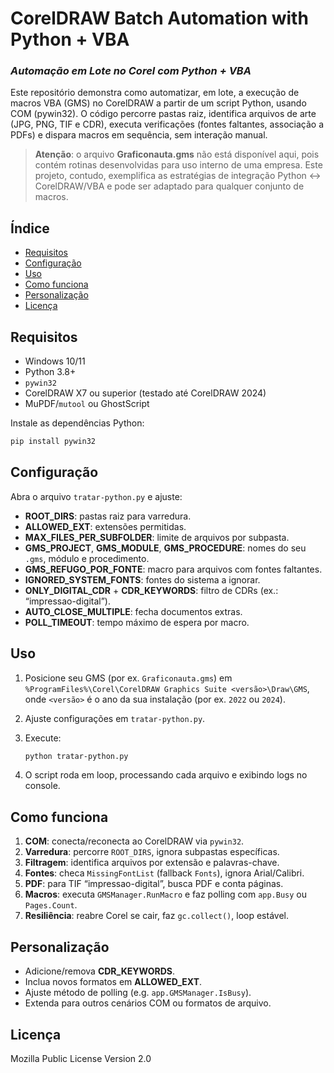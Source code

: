 # CorelDRAW Batch Automation with Python + VBA
### <i> Automação em Lote no Corel com Python + VBA</i>

Este repositório demonstra como automatizar, em lote, a execução de macros VBA (GMS) no CorelDRAW a partir de um script Python, usando COM (pywin32). O código percorre pastas raiz, identifica arquivos de arte (JPG, PNG, TIF e CDR), executa verificações (fontes faltantes, associação a PDFs) e dispara macros em sequência, sem interação manual.

> **Atenção**: o arquivo **Graficonauta.gms** não está disponível aqui, pois contém rotinas desenvolvidas para uso interno de uma empresa. Este projeto, contudo, exemplifica as estratégias de integração Python ↔ CorelDRAW/VBA e pode ser adaptado para qualquer conjunto de macros.

## Índice

- [Requisitos](#requisitos)  
- [Configuração](#configuração)  
- [Uso](#uso)  
- [Como funciona](#como-funciona)  
- [Personalização](#personalização)  
- [Licença](#licença)  

## Requisitos

- Windows 10/11  
- Python 3.8+  
- `pywin32`  
- CorelDRAW X7 ou superior (testado até CorelDRAW 2024)  
- MuPDF/`mutool` ou GhostScript  

Instale as dependências Python:

```bash
pip install pywin32
```

## Configuração

Abra o arquivo `tratar-python.py` e ajuste:

- **ROOT_DIRS**: pastas raiz para varredura.  
- **ALLOWED_EXT**: extensões permitidas.  
- **MAX_FILES_PER_SUBFOLDER**: limite de arquivos por subpasta.  
- **GMS_PROJECT**, **GMS_MODULE**, **GMS_PROCEDURE**: nomes do seu `.gms`, módulo e procedimento.  
- **GMS_REFUGO_POR_FONTE**: macro para arquivos com fontes faltantes.  
- **IGNORED_SYSTEM_FONTS**: fontes do sistema a ignorar.  
- **ONLY_DIGITAL_CDR** + **CDR_KEYWORDS**: filtro de CDRs (ex.: “impressao-digital”).  
- **AUTO_CLOSE_MULTIPLE**: fecha documentos extras.  
- **POLL_TIMEOUT**: tempo máximo de espera por macro.

## Uso

1. Posicione seu GMS (por ex. `Graficonauta.gms`) em `%ProgramFiles%\Corel\CorelDRAW Graphics Suite <versão>\Draw\GMS`, onde `<versão>` é o ano da sua instalação (por ex. `2022` ou `2024`).  
2. Ajuste configurações em `tratar-python.py`.  
3. Execute:

   ```bash
   python tratar-python.py
   ```

4. O script roda em loop, processando cada arquivo e exibindo logs no console.

## Como funciona

1. **COM**: conecta/reconecta ao CorelDRAW via `pywin32`.  
2. **Varredura**: percorre `ROOT_DIRS`, ignora subpastas específicas.  
3. **Filtragem**: identifica arquivos por extensão e palavras-chave.  
4. **Fontes**: checa `MissingFontList` (fallback `Fonts`), ignora Arial/Calibri.  
5. **PDF**: para TIF “impressao-digital”, busca PDF e conta páginas.  
6. **Macros**: executa `GMSManager.RunMacro` e faz polling com `app.Busy` ou `Pages.Count`.  
7. **Resiliência**: reabre Corel se cair, faz `gc.collect()`, loop estável.

## Personalização

- Adicione/remova **CDR_KEYWORDS**.  
- Inclua novos formatos em **ALLOWED_EXT**.  
- Ajuste método de polling (e.g. `app.GMSManager.IsBusy`).  
- Extenda para outros cenários COM ou formatos de arquivo.

## Licença

Mozilla Public License Version 2.0
